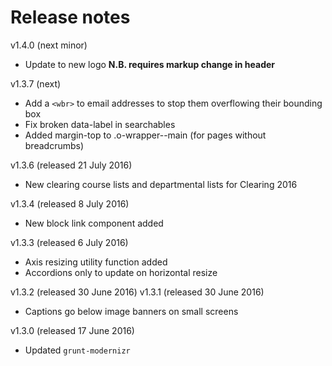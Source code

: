 # Release notes

v1.4.0 (next minor)
* Update to new logo **N.B. requires markup change in header**

v1.3.7 (next)
* Add a `<wbr>` to email addresses to stop them overflowing their bounding box
* Fix broken data-label in searchables
* Added margin-top to .o-wrapper--main (for pages without breadcrumbs)

v1.3.6 (released 21 July 2016)
* New clearing course lists and departmental lists for Clearing 2016

v1.3.4 (released 8 July 2016)
* New block link component added

v1.3.3 (released 6 July 2016)
* Axis resizing utility function added
* Accordions only to update on horizontal resize

v1.3.2 (released 30 June 2016)
v1.3.1 (released 30 June 2016)
* Captions go below image banners on small screens

v1.3.0 (released 17 June 2016)
* Updated `grunt-modernizr`
